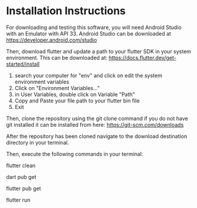 # Installation Instructions

For downloading and testing this software, you will need Android Studio with an Emulator with API 33. Android Studio can be downloaded at https://developer.android.com/studio 

Then, download flutter and update a path to your flutter SDK in your system environment. This can be downloaded at: https://docs.flutter.dev/get-started/install 
1. search your computer for "env" and click on edit the system environment variables
2. Click on "Environment Variables..."
3. in User Variables, double click on Variable "Path"
4. Copy and Paste your file path to your flutter bin file
5. Exit


Then, clone the repository using the git clone command if you do not have git installed it can be installed from here: https://git-scm.com/downloads

After the repository has been cloned navigate to the download destination directory in your terminal.

Then, execute the following commands in your terminal:

flutter clean

dart pub get

flutter pub get

flutter run
